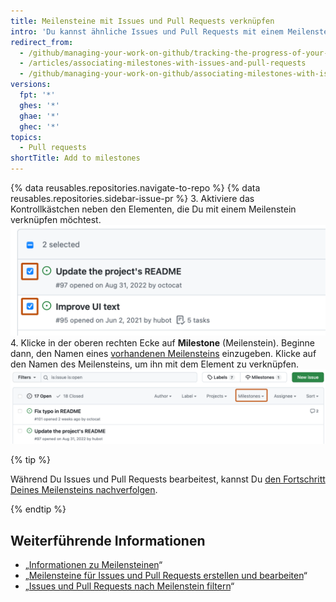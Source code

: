 ```yaml
---
title: Meilensteine mit Issues und Pull Requests verknüpfen
intro: 'Du kannst ähnliche Issues und Pull Requests mit einem Meilenstein verknüpfen, um ihre Fortschritte besser nachverfolgen zu können.'
redirect_from:
  - /github/managing-your-work-on-github/tracking-the-progress-of-your-work-with-milestones/associating-milestones-with-issues-and-pull-requests
  - /articles/associating-milestones-with-issues-and-pull-requests
  - /github/managing-your-work-on-github/associating-milestones-with-issues-and-pull-requests
versions:
  fpt: '*'
  ghes: '*'
  ghae: '*'
  ghec: '*'
topics:
  - Pull requests
shortTitle: Add to milestones
---
```


{% data reusables.repositories.navigate-to-repo %}
{% data reusables.repositories.sidebar-issue-pr %}
3. Aktiviere das Kontrollkästchen neben den Elementen, die Du mit einem Meilenstein verknüpfen möchtest. ![Kontrollkästchen für Issue-Metadaten](/assets/images/help/issues/issues_assign_checkbox.png)
4. Klicke in der oberen rechten Ecke auf **Milestone** (Meilenstein). Beginne dann, den Namen eines [vorhandenen Meilensteins](/articles/creating-and-editing-milestones-for-issues-and-pull-requests) einzugeben. Klicke auf den Namen des Meilensteins, um ihn mit dem Element zu verknüpfen. ![Dropdownmenü „Issues Milestone assignment" (Issue-Meilenstein-Zuordnung)](/assets/images/help/issues/issues_assigning_milestone_dropdown.png)

{% tip %}

Während Du Issues und Pull Requests bearbeitest, kannst Du [den Fortschritt Deines Meilensteins nachverfolgen](/articles/viewing-your-milestone-s-progress).

{% endtip %}

## Weiterführende Informationen

- „[Informationen zu Meilensteinen](/articles/about-milestones)“
- „[Meilensteine für Issues und Pull Requests erstellen und bearbeiten](/articles/creating-and-editing-milestones-for-issues-and-pull-requests)“
- „[Issues und Pull Requests nach Meilenstein filtern](/articles/filtering-issues-and-pull-requests-by-milestone)“

